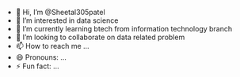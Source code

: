 - 👋 Hi, I’m @Sheetal305patel
- 👀 I’m interested in data science
- 🌱 I’m currently learning btech from information technology branch
- 💞️ I’m looking to collaborate on data related problem
- 📫 How to reach me ...
- 😄 Pronouns: ...
- ⚡ Fun fact: ...

<!---
Sheetal305patel/Sheetal305patel is a ✨ special ✨ repository because its `README.md` (this file) appears on your GitHub profile.
You can click the Preview link to take a look at your changes.
--->
